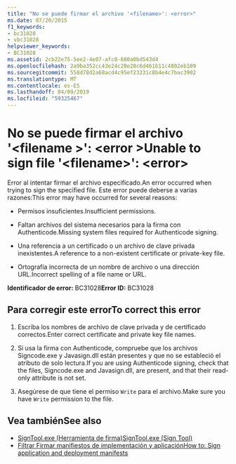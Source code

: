 ```yaml
---
title: "No se puede firmar el archivo '<filename>': <error>"
ms.date: 07/20/2015
f1_keywords:
- bc31028
- vbc31028
helpviewer_keywords:
- BC31028
ms.assetid: 2cb22e75-5ee2-4e07-afc0-680a0bd543d4
ms.openlocfilehash: 2a9ba352cc43e24c20e28c6d461b11c4802eb109
ms.sourcegitcommit: 558d78d2a68acd4c95ef23231c8b4e4c7bac3902
ms.translationtype: MT
ms.contentlocale: es-ES
ms.lasthandoff: 04/09/2019
ms.locfileid: "59325467"
---
```

# <a name="unable-to-sign-file-filename-error"></a><span data-ttu-id="b8bb5-102">No se puede firmar el archivo '\<filename >': \<error ></span><span class="sxs-lookup"><span data-stu-id="b8bb5-102">Unable to sign file '\<filename>': \<error></span></span>
<span data-ttu-id="b8bb5-103">Error al intentar firmar el archivo especificado.</span><span class="sxs-lookup"><span data-stu-id="b8bb5-103">An error occurred when trying to sign the specified file.</span></span> <span data-ttu-id="b8bb5-104">Este error puede deberse a varias razones:</span><span class="sxs-lookup"><span data-stu-id="b8bb5-104">This error may have occurred for several reasons:</span></span>  
  
-   <span data-ttu-id="b8bb5-105">Permisos insuficientes.</span><span class="sxs-lookup"><span data-stu-id="b8bb5-105">Insufficient permissions.</span></span>  
  
-   <span data-ttu-id="b8bb5-106">Faltan archivos del sistema necesarios para la firma con Authenticode.</span><span class="sxs-lookup"><span data-stu-id="b8bb5-106">Missing system files required for Authenticode signing.</span></span>  
  
-   <span data-ttu-id="b8bb5-107">Una referencia a un certificado o un archivo de clave privada inexistentes.</span><span class="sxs-lookup"><span data-stu-id="b8bb5-107">A reference to a non-existent certificate or private-key file.</span></span>  
  
-   <span data-ttu-id="b8bb5-108">Ortografía incorrecta de un nombre de archivo o una dirección URL.</span><span class="sxs-lookup"><span data-stu-id="b8bb5-108">Incorrect spelling of a file name or URL.</span></span>  
  
 <span data-ttu-id="b8bb5-109">**Identificador de error:** BC31028</span><span class="sxs-lookup"><span data-stu-id="b8bb5-109">**Error ID:** BC31028</span></span>  
  
## <a name="to-correct-this-error"></a><span data-ttu-id="b8bb5-110">Para corregir este error</span><span class="sxs-lookup"><span data-stu-id="b8bb5-110">To correct this error</span></span>  
  
1. <span data-ttu-id="b8bb5-111">Escriba los nombres de archivo de clave privada y de certificado correctos.</span><span class="sxs-lookup"><span data-stu-id="b8bb5-111">Enter correct certificate and private key file names.</span></span>  
  
2. <span data-ttu-id="b8bb5-112">Si usa la firma con Authenticode, compruebe que los archivos Signcode.exe y Javasign.dll están presentes y que no se estableció el atributo de solo lectura.</span><span class="sxs-lookup"><span data-stu-id="b8bb5-112">If you are using Authenticode signing, check that the files, Signcode.exe and Javasign.dll, are present, and that their read-only attribute is not set.</span></span>  
  
3. <span data-ttu-id="b8bb5-113">Asegúrese de que tiene el permiso `Write` para el archivo.</span><span class="sxs-lookup"><span data-stu-id="b8bb5-113">Make sure you have `Write` permission to the file.</span></span>  
  
## <a name="see-also"></a><span data-ttu-id="b8bb5-114">Vea también</span><span class="sxs-lookup"><span data-stu-id="b8bb5-114">See also</span></span>

- [<span data-ttu-id="b8bb5-115">SignTool.exe (Herramienta de firma)</span><span class="sxs-lookup"><span data-stu-id="b8bb5-115">SignTool.exe (Sign Tool)</span></span>](../../framework/tools/signtool-exe.md)
- [<span data-ttu-id="b8bb5-116">Filtrar Firmar manifiestos de implementación y aplicación</span><span class="sxs-lookup"><span data-stu-id="b8bb5-116">How to: Sign application and deployment manifests</span></span>](/visualstudio/ide/how-to-sign-application-and-deployment-manifests)
